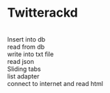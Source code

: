 # Twitterackd
<br>Insert into db
<br>read from db
<br>write into txt file
<br>read json
<br>Sliding tabs
<br>list adapter
<br>connect to internet and read html
